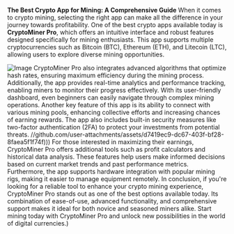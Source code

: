 **The Best Crypto App for Mining: A Comprehensive Guide**
When it comes to crypto mining, selecting the right app can make all the difference in your journey towards profitability. One of the best crypto apps available today is **CryptoMiner Pro**, which offers an intuitive interface and robust features designed specifically for mining enthusiasts. This app supports multiple cryptocurrencies such as Bitcoin (BTC), Ethereum (ETH), and Litecoin (LTC), allowing users to explore diverse mining opportunities. 

![Image](https://github.com/user-attachments/assets/d7419ec9-dc67-403f-bf28-8faea5f1f74f)
CryptoMiner Pro also integrates advanced algorithms that optimize hash rates, ensuring maximum efficiency during the mining process. Additionally, the app provides real-time analytics and performance tracking, enabling miners to monitor their progress effectively. With its user-friendly dashboard, even beginners can easily navigate through complex mining operations. 
Another key feature of this app is its ability to connect with various mining pools, enhancing collective efforts and increasing chances of earning rewards. The app also includes built-in security measures like two-factor authentication (2FA) to protect your investments from potential threats. 
 //github.com/user-attachments/assets/d7419ec9-dc67-403f-bf28-8faea5f1f74f)))
For those interested in maximizing their earnings, CryptoMiner Pro offers additional tools such as profit calculators and historical data analysis. These features help users make informed decisions based on current market trends and past performance metrics. Furthermore, the app supports hardware integration with popular mining rigs, making it easier to manage equipment remotely.
In conclusion, if you're looking for a reliable tool to enhance your crypto mining experience, CryptoMiner Pro stands out as one of the best options available today. Its combination of ease-of-use, advanced functionality, and comprehensive support makes it ideal for both novice and seasoned miners alike. Start mining today with CryptoMiner Pro and unlock new possibilities in the world of digital currencies.)

